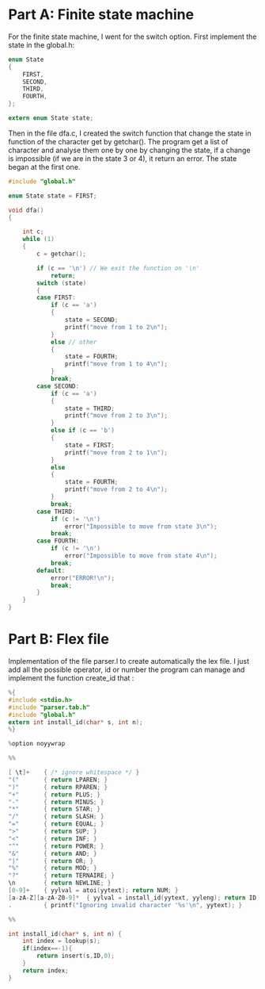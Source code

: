 # Part A: Finite state machine

For the finite state machine, I went for the switch option.
First implement the state in the global.h:

```C
enum State
{
    FIRST,
    SECOND,
    THIRD,
    FOURTH,
};

extern enum State state;
```

Then in the file dfa.c, I created the switch function that change the state in function of the character get by getchar().
The program get a list of character and analyse them one by one by changing the state, if a change is impossible (if we are in the state 3 or 4), it return an error.
The state began at the first one.

```C
#include "global.h"

enum State state = FIRST;

void dfa()
{

    int c;
    while (1)
    {
        c = getchar();

        if (c == '\n') // We exit the function on '\n'
            return;
        switch (state)
        {
        case FIRST:
            if (c == 'a')
            {
                state = SECOND;
                printf("move from 1 to 2\n");
            }
            else // other
            {
                state = FOURTH;
                printf("move from 1 to 4\n");
            }
            break;
        case SECOND:
            if (c == 'a')
            {
                state = THIRD;
                printf("move from 2 to 3\n");
            }
            else if (c == 'b')
            {
                state = FIRST;
                printf("move from 2 to 1\n");
            }
            else
            {
                state = FOURTH;
                printf("move from 2 to 4\n");
            }
            break;
        case THIRD:
            if (c != '\n')
                error("Impossible to move from state 3\n");
            break;
        case FOURTH:
            if (c != '\n')
                error("Impossible to move from state 4\n");
            break;
        default:
            error("ERROR!\n");
            break;
        }
    }
}
```

# Part B: Flex file

Implementation of the file parser.l to create automatically the lex file.
I just add all the possible operator, id or number the program can manage and implement the function create_id that :

```C
%{
#include <stdio.h>
#include "parser.tab.h"
#include "global.h"
extern int install_id(char* s, int n);
%}

%option noyywrap

%%

[ \t]+    { /* ignore whitespace */ }
"("       { return LPAREN; }
")"       { return RPAREN; }
"+"       { return PLUS; }
"-"       { return MINUS; }
"*"       { return STAR; }
"/"       { return SLASH; }
"="       { return EQUAL; }
">"       { return SUP; }
"<"       { return INF; }
"^"       { return POWER; }
"&"       { return AND; }
"|"       { return OR; }
"%"       { return MOD; }
"?"       { return TERNAIRE; }
\n        { return NEWLINE; }
[0-9]+    { yylval = atoi(yytext); return NUM; }
[a-zA-Z][a-zA-Z0-9]*  { yylval = install_id(yytext, yyleng); return ID; }
.         { printf("Ignoring invalid character '%s'\n", yytext); }

%%

int install_id(char* s, int n) {
    int index = lookup(s);
    if(index==-1){
        return insert(s,ID,0);
    }
    return index;
}
```
